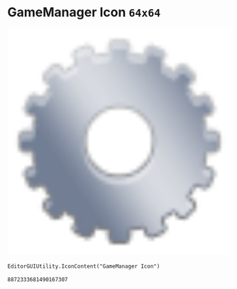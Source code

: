 # GameManager Icon `64x64`
<img src="/img/GameManager%20Icon.png" width=512 height=512>

``` CSharp
EditorGUIUtility.IconContent("GameManager Icon")
```
```
8872333681490167307
```
